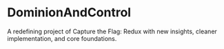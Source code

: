 # DominionAndControl
A redefining project of Capture the Flag: Redux with new insights, cleaner implementation, and core foundations.
